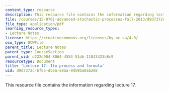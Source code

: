 ```yaml
---
content_type: resource
description: This resource file contains the information regarding lecture 17.
file: /courses/15-070j-advanced-stochastic-processes-fall-2013/d9d7372cbf65d56aa8aa9d59ba0ab2e8_MIT15_070JF13_Lec17.pdf
file_type: application/pdf
learning_resource_types:
- Lecture Notes
license: https://creativecommons.org/licenses/by-nc-sa/4.0/
ocw_type: OCWFile
parent_title: Lecture Notes
parent_type: CourseSection
parent_uid: d222d904-8064-4553-51db-11843423b8c9
resourcetype: Document
title: 'Lecture 17: Ito process and formula'
uid: d9d7372c-bf65-d56a-a8aa-9d59ba0ab2e8
---
```

This resource file contains the information regarding lecture 17.
